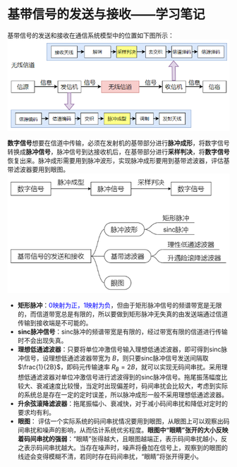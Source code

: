 # 基带信号的发送与接收——学习笔记

基带信号的发送和接收在通信系统模型中的位置如下图所示：
![](Baseband.png)

**数字信号**想要在信道中传输，必须在发射机的基带部分进行**脉冲成形**，将数字信号转换成**脉冲信号**，脉冲信号到达接收机后，在基带部分进行**采样判决**，将**数字信号**恢复出来。脉冲成形需要用到脉冲波形，实现脉冲成形要用到基带滤波器，评估基带滤波器要用到眼图。
![](Digit.png)

* **矩形脉冲**：<font color= blue>0映射为正，1映射为负</font>，但由于矩形脉冲信号的频谱带宽是无限的，而信道带宽总是有限的，所以要做到矩形脉冲无失真的由发送端通过信道传输到接收端是不可能的。
* **sinc脉冲信号**：sinc脉冲的频谱带宽是有限的，经过带宽有限的信道进行传输时不会出现失真。
* **理想低通滤波器**：只要将单位冲激信号输入理想低通滤波器，即可得到sinc脉冲信号，设理想低通滤波器带宽为 $B$，则只要sinc脉冲信号发送间隔取 $\frac{1}{2B}$，即码元传输速率 $R_{B}=2B$，就可以实现无码间串扰。采用理想低通滤波器对单位冲激信号进行滤波得到的sinc脉冲信号。拖尾振荡幅度比较大、衰减速度比较慢，当定时出现偏差时，码间串扰会比较大，考虑到实际的系统总是存在一定的定时误差，所以脉冲成形一般不采用理想低通滤波器。
* **升余弦滚降滤波器**：拖尾振幅小、衰减快，对于减小码间串扰和降低对定时的要求均有利。
* **眼图**： 评估一个实际系统的码间串扰情况要用到眼图，从眼图上可以观察出码间串扰和噪声的影响，从而估计系统优劣程度。**眼图中“眼睛”张开的大小反映着码间串扰的强弱**：“眼睛”张得越大，且眼图越端正，表示码间串扰越小，反之表示码间串扰越大。当存在噪声时，噪声将叠加在信号上，观察到的眼图的线迹会变得模糊不清，若同时存在码间串扰，“眼睛”将张开得更小。

